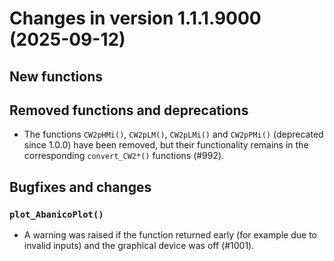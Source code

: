 <!-- NEWS.md was auto-generated by NEWS.Rmd. Please DO NOT edit by hand!-->

# Changes in version 1.1.1.9000 (2025-09-12)

## New functions

## Removed functions and deprecations

- The functions `CW2pHMi()`, `CW2pLM()`, `CW2pLMi()` and `CW2pPMi()`
  (deprecated since 1.0.0) have been removed, but their functionality
  remains in the corresponding `convert_CW2*()` functions (#992).

## Bugfixes and changes

### `plot_AbanicoPlot()`

- A warning was raised if the function returned early (for example due
  to invalid inputs) and the graphical device was off (#1001).
